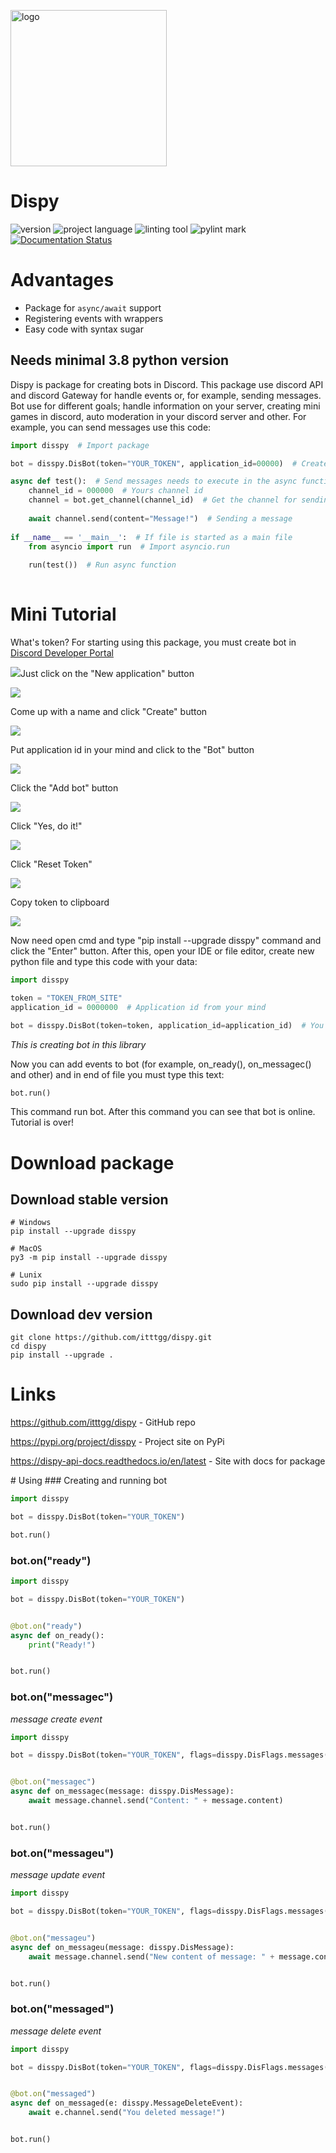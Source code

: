<p><img src="logo.png" width="250" alt="logo"/></p>

# Dispy
![version](https://img.shields.io/badge/pypi-0.3-blueviolet?style=flat)
![project language](https://img.shields.io/badge/lang-python-blueviolet?style=flat)
![linting tool](https://img.shields.io/badge/linting_tool-pylint-blueviolet?style=flat)
![pylint mark](https://img.shields.io/badge/pylink_mark-5.29/10-blueviolet?style=flat)\
[![Documentation Status](https://readthedocs.org/projects/dispy-api-docs/badge/?version=latest)](https://dispy-api-docs.readthedocs.io/en/latest/?badge=latest)
# Advantages
- Package for ``async/await`` support
- Registering events with wrappers
- Easy code with syntax sugar

## Needs minimal 3.8 python version
Dispy is package for creating bots in Discord. This package use discord API and discord Gateway
for handle events or, for example, sending messages. Bot use for different goals; handle information
on your server, creating mini games in discord, auto moderation in your discord server and other.
For example, you can send messages use this code:
```python
import disspy  # Import package

bot = disspy.DisBot(token="YOUR_TOKEN", application_id=00000)  # Create a bot

async def test():  # Send messages needs to execute in the async function
    channel_id = 000000  # Yours channel id
    channel = bot.get_channel(channel_id)  # Get the channel for sending to this channel a message
    
    await channel.send(content="Message!")  # Sending a message
    
if __name__ == '__main__':  # If file is started as a main file
    from asyncio import run  # Import asyncio.run
    
    run(test())  # Run async function
    
```
# Mini Tutorial
<p>What's token? For starting using this package, you must create bot in
<a href="https://discord.com/developers/applications">Discord Developer Portal</a></p>
<p><img src="tutorial/1.png"/>Just click on the "New application" button</p>
<p><img src="tutorial/2.png"/></p><p>Come up with a name and click "Create" button</p>
<p><img src="tutorial/3.png"/></p><p>Put application id in your mind and click to the "Bot" button</p>
<p><img src="tutorial/4.png"/></p><p>Click the "Add bot" button</p>
<p><img src="tutorial/5.png"/></p><p>Click "Yes, do it!"</p>
<p><img src="tutorial/6.png"/></p><p>Click "Reset Token"</p>
<p><img src="tutorial/7.png"/></p><p>Copy token to clipboard</p>
<p><img src="tutorial/8.png"/></p>

Now need open cmd and type "pip install --upgrade disspy" command and click the "Enter" button.
After this, open your IDE or file editor, create new python file and type this code with your data:
```python
import disspy

token = "TOKEN_FROM_SITE"
application_id = 0000000  # Application id from your mind

bot = disspy.DisBot(token=token, application_id=application_id)  # You created bot!
```
*This is creating bot in this library*

Now you can add events to bot (for example, on_ready(), on_messagec() and other) and in end of file you must type this text:
```python
bot.run()
```
This command run bot. After this command you can see that bot is online. Tutorial is over!

# Download package
## Download stable version
```
# Windows
pip install --upgrade disspy

# MacOS
py3 -m pip install --upgrade disspy

# Lunix
sudo pip install --upgrade disspy
```

## Download dev version
```
git clone https://github.com/itttgg/dispy.git
cd dispy
pip install --upgrade .
```

# Links
<p><a href="https://github.com/itttgg/dispy">https://github.com/itttgg/dispy</a> - GitHub repo</p>
<p><a href="https://pypi.org/project/disspy">https://pypi.org/project/disspy</a> - Project site on PyPi</p>
<p><a href="https://dispy-api-docs.readthedocs.io/en/latest">https://dispy-api-docs.readthedocs.io/en/latest</a> - Site with docs for package</p>
# Using
### Creating and running bot

```python
import disspy

bot = disspy.DisBot(token="YOUR_TOKEN")

bot.run()
```

### bot.on("ready")

```python
import disspy

bot = disspy.DisBot(token="YOUR_TOKEN")


@bot.on("ready")
async def on_ready():
    print("Ready!")


bot.run()
```

### bot.on("messagec")
*message create event*

```python
import disspy

bot = disspy.DisBot(token="YOUR_TOKEN", flags=disspy.DisFlags.messages())


@bot.on("messagec")
async def on_messagec(message: disspy.DisMessage):
    await message.channel.send("Content: " + message.content)


bot.run()
```

### bot.on("messageu")
*message update event*

```python
import disspy

bot = disspy.DisBot(token="YOUR_TOKEN", flags=disspy.DisFlags.messages())


@bot.on("messageu")
async def on_messageu(message: disspy.DisMessage):
    await message.channel.send("New content of message: " + message.content)


bot.run()
```

### bot.on("messaged")
*message delete event*

```python
import disspy

bot = disspy.DisBot(token="YOUR_TOKEN", flags=disspy.DisFlags.messages())


@bot.on("messaged")
async def on_messaged(e: disspy.MessageDeleteEvent):
    await e.channel.send("You deleted message!")


bot.run()
```
